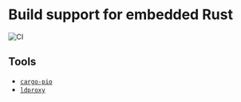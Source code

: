 # Build support for embedded Rust

![CI](https://github.com/ivmarkov/embuild/actions/workflows/ci.yml/badge.svg)

## Tools

- [`cargo-pio`](cargo-pio)
- [`ldproxy`](ldproxy)
